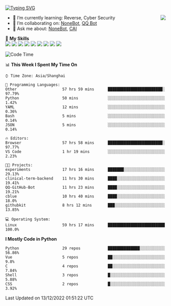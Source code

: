 [![Typing SVG](https://readme-typing-svg.herokuapp.com?size=25&duration=2500&color=8C43EA&vCenter=true&width=200&height=40&lines=Hi+there+%F0%9F%91%8B%F0%9F%8F%BB;I'm+yanyongyu)](https://git.io/typing-svg)

<a href="#">
  <img align="right" src="https://github-readme-stats.vercel.app/api?username=yanyongyu&count_private=true&show_icons=true&bg_color=15,f2f7fd,E0EAFC" />
</a>

- 🌱 I’m currently learning: Reverse, Cyber Security
- 👯 I’m collaborating on: [NoneBot](https://github.com/nonebot), [QQ Bot](https://github.com/Mrs4s/go-cqhttp)
- 💬 Ask me about: [NoneBot](https://github.com/nonebot), [CAI](https://github.com/cscs181/CAI)

🌟 **My Skills**  
![](https://img.shields.io/badge/-Python-3e74a2?style=flat-square&logo=Python&logoColor=fff)
![](https://img.shields.io/badge/-Node.js-339933?style=flat-square&logo=Node.js&logoColor=fff)
![](https://img.shields.io/badge/-Vue-4fc08d?style=flat-square&logo=Vue.js&logoColor=fff)
![](https://img.shields.io/badge/-React-2d98ce?style=flat-square&logo=React&logoColor=fff)
![](https://img.shields.io/badge/-Docker-2496ED?style=flat-square&logo=Docker&logoColor=fff)
![](https://img.shields.io/badge/-Linux-000000?style=flat-square&logo=Linux&logoColor=fff)
![](https://img.shields.io/badge/-MySQL-4479A1?style=flat-square&logo=MySQL&logoColor=fff)
![](https://img.shields.io/badge/-Redis-DC382D?style=flat-square&logo=Redis&logoColor=fff)
![](https://img.shields.io/badge/-MongoDB-47A248?style=flat-square&logo=MongoDB&logoColor=fff)

<!--START_SECTION:waka-->
![Code Time](http://img.shields.io/badge/Code%20Time-3%2C381%20hrs%2022%20mins-blue)

📊 **This Week I Spent My Time On** 

```text
⌚︎ Time Zone: Asia/Shanghai

💬 Programming Languages: 
Other                    57 hrs 59 mins      ████████████████████████░   97.79% 
Python                   50 mins             ░░░░░░░░░░░░░░░░░░░░░░░░░   1.42% 
YAML                     12 mins             ░░░░░░░░░░░░░░░░░░░░░░░░░   0.36% 
Bash                     5 mins              ░░░░░░░░░░░░░░░░░░░░░░░░░   0.14% 
JSON                     5 mins              ░░░░░░░░░░░░░░░░░░░░░░░░░   0.14%

🔥 Editors: 
Browser                  57 hrs 58 mins      ████████████████████████░   97.77% 
VS Code                  1 hr 19 mins        ░░░░░░░░░░░░░░░░░░░░░░░░░   2.23%

🐱‍💻 Projects: 
experiments              17 hrs 16 mins      ███████░░░░░░░░░░░░░░░░░░   29.13% 
clinical-term-backend    11 hrs 30 mins      ████░░░░░░░░░░░░░░░░░░░░░   19.41% 
QQ-GitHub-Bot            11 hrs 23 mins      ████░░░░░░░░░░░░░░░░░░░░░   19.21% 
cblue                    10 hrs 40 mins      ████░░░░░░░░░░░░░░░░░░░░░   18.0% 
githubkit                8 hrs 12 mins       ███░░░░░░░░░░░░░░░░░░░░░░   13.85%

💻 Operating System: 
Linux                    59 hrs 17 mins      █████████████████████████   100.0%

```

**I Mostly Code in Python** 

```text
Python                   29 repos            ██████████████░░░░░░░░░░░   56.86% 
Vue                      5 repos             ██░░░░░░░░░░░░░░░░░░░░░░░   9.8% 
C                        4 repos             ██░░░░░░░░░░░░░░░░░░░░░░░   7.84% 
Shell                    3 repos             █░░░░░░░░░░░░░░░░░░░░░░░░   5.88% 
CSS                      2 repos             █░░░░░░░░░░░░░░░░░░░░░░░░   3.92%

```



 Last Updated on 13/12/2022 01:51:22 UTC
<!--END_SECTION:waka-->
